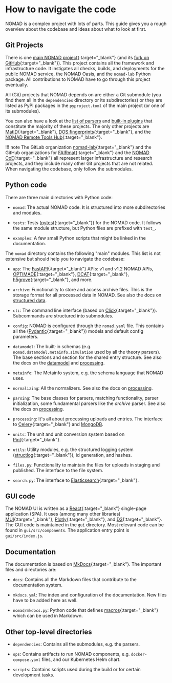 # How to navigate the code

NOMAD is a complex project with lots of parts. This guide gives you a rough overview
about the codebase and ideas about what to look at first.

## Git Projects

There is one [main NOMAD project](https://gitlab.mpcdf.mpg.de/nomad-lab/nomad-FAIR){:target="_blank"}
(and its [fork on GitHub](https://github.com/nomad-coe/nomad){:target="_blank"}). This project contains
all the framework and infrastructure code. It instigates all checks, builds, and
deployments for the public NOMAD service, the NOMAD Oasis, and the `nomad-lab` Python
package. All contributions to NOMAD have to go through this project eventually.

All (Git) projects that NOMAD depends on are either a Git submodule (you find
them all in the `dependencies` directory or its subdirectories) or they are
listed as PyPI packages in the `pyproject.toml` of the main project (or one of its
submodules).

You can also have a look at the [list of parsers](../../reference/parsers.md) and
[built-in plugins](../../reference/plugins.md) that constitute the majority of these
projects. The only other projects are [MatID](https://github.com/nomad-coe/matid){:target="_blank"},
[DOS fingerprints](https://gitlab.mpcdf.mpg.de/nomad-lab/nomad-dos-fingerprints){:target="_blank"},
and the
[NOMAD Remote Tools Hub](https://gitlab.mpcdf.mpg.de/nomad-lab/nomad-remote-tools-hub){:target="_blank"}.

!!! note
    The GitLab organization [nomad-lab](https://gitlab.mpcdf.mpg.de/nomad-lab){:target="_blank"} and the
    GitHub organizations for [FAIRmat](https://github.com/fairmat-nfdi){:target="_blank"} and the
    [NOMAD CoE](https://github.com/nomad-coe){:target="_blank"} all represent larger infrastructure and
    research projects, and they include many other Git projects that are not related.
    When navigating the codebase, only follow the submodules.

## Python code

There are three main directories with Python code:

- `nomad`: The actual NOMAD code. It is structured into more subdirectories and modules.

- `tests`: Tests ([pytest](https://docs.pytest.org){:target="_blank"}) for the NOMAD code.
  It follows the same module structure, but Python files are prefixed with `test_`.

- `examples`: A few small Python scripts that might be linked in the documentation.

The `nomad` directory contains the following "main" modules. This list is not extensive
but should help you to navigate the codebase:

- `app`: The [FastAPI](https://fastapi.tiangolo.com/){:target="_blank"} APIs: v1 and v1.2 NOMAD APIs,
  [OPTIMADE](https://www.optimade.org/){:target="_blank"}, [DCAT](https://www.w3.org/TR/vocab-dcat-2/){:target="_blank"},
  [h5grove](https://github.com/silx-kit/h5grove){:target="_blank"}, and more.

- `archive`: Functionality to store and access archive files. This is the storage format
  for all processed data in NOMAD. See also the docs on
  [structured data](../../explanation/data.md).

- `cli`: The command line interface (based on [Click](https://click.palletsprojects.com){:target="_blank"}).
  Subcommands are structured into submodules.

- `config`: NOMAD is configured through the `nomad.yaml` file. This contains all the
  ([Pydantic](https://docs.pydantic.dev/){:target="_blank"}) models and default config parameters.

- `datamodel`: The built-in schemas (e.g. `nomad.datamodel.metainfo.simulation` used by
  all the theory parsers). The base sections and section for the shared entry structure.
  See also the docs on the [datamodel](../../explanation/data.md) and
  [processing](../../explanation/basics.md).

- `metainfo`: The Metainfo system, e.g. the schema language that NOMAD uses.

- `normalizing`: All the normalizers. See also the docs on
  [processing](../../explanation/basics.md#normalizing).

- `parsing`: The base classes for parsers, matching functionality, parser initialization,
  some fundamental parsers like the *archive* parser. See also the docs on
  [processing](../../explanation/basics.md#parsing).

- `processing`: It's all about processing uploads and entries. The interface to
  [Celery](https://docs.celeryq.dev/en/stable/){:target="_blank"} and [MongoDB](https://www.mongodb.com).

- `units`: The unit and unit conversion system based on
  [Pint](https://pint.readthedocs.io){:target="_blank"}.

- `utils`: Utility modules, e.g. the structured logging system
  ([structlog](https://www.structlog.org/){:target="_blank"}), id generation, and hashes.

- `files.py`: Functionality to maintain the files for uploads in staging and published.
  The interface to the file system.

- `search.py`: The interface to
  [Elasticsearch](https://www.elastic.co/guide/en/enterprise-search/current/start.html){:target="_blank"}.

## GUI code

The NOMAD UI is written as a [React](https://react.dev/){:target="_blank"} single-page application (SPA). It
uses (among many other libraries) [MUI](https://mui.com/){:target="_blank"},
[Plotly](https://plotly.com/python/){:target="_blank"}, and [D3](https://d3js.org/){:target="_blank"}. The GUI code is
maintained in the `gui` directory. Most relevant code can be found in
`gui/src/components`. The application entry point is `gui/src/index.js`.

## Documentation

The documentation is based on [MkDocs](https://www.mkdocs.org/){:target="_blank"}. The important files
and directories are:

- `docs`: Contains all the Markdown files that contribute to the documentation system.

- `mkdocs.yml`: The index and configuration of the documentation. New files have to be
  added here as well.

- `nomad/mkdocs.py`: Python code that defines
  [macros](https://mkdocs-macros-plugin.readthedocs.io/){:target="_blank"} which can be used in Markdown.

## Other top-level directories

- `dependencies`: Contains all the submodules, e.g. the parsers.

- `ops`: Contains artifacts to run NOMAD components, e.g. `docker-compose.yaml` files,
  and our Kubernetes Helm chart.

- `scripts`: Contains scripts used during the build or for certain development tasks.
